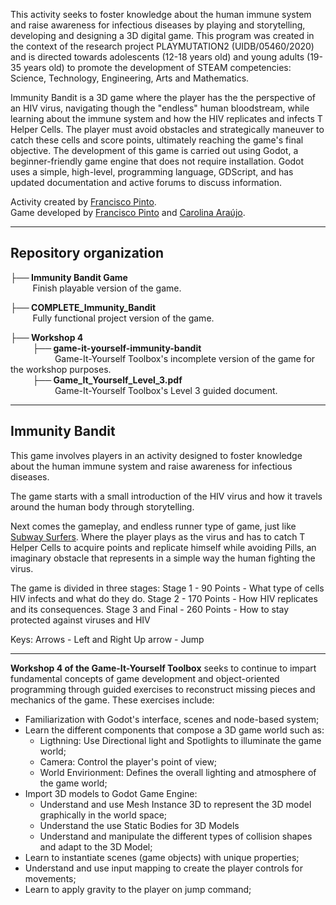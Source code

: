 This activity seeks to foster knowledge about the human immune system and raise awareness for infectious diseases by playing and storytelling, developing and designing a 3D digital game. This program was created in the context of the research project PLAYMUTATION2 (UIDB/05460/2020) and is directed towards adolescents (12-18 years old) and young adults (19-35 years old) to promote the development of STEAM competencies: Science, Technology, Engineering, Arts and Mathematics. 

Immunity Bandit is a 3D game where the player has the the perspective of an HIV virus, navigating though the "endless" human bloodstream, while learning about the immune system and how the HIV replicates and infects T Helper Cells. The player must avoid obstacles and strategically maneuver to catch these cells and score points, ultimately reaching the game's final objective. The development of this game is carried out using Godot, a beginner-friendly game engine that does not require installation. Godot uses a simple, high-level, programming language, GDScript, and has updated documentation and active forums to discuss information.

Activity created by [Francisco Pinto](https://github.com/Franciscorp).\
Game developed by [Francisco Pinto](https://github.com/Franciscorp) and [Carolina Araújo](https://github.com/carolinaaraujo00).

---
## Repository organization

**├── Immunity Bandit Game**\
&nbsp;&nbsp;&nbsp;&nbsp;&nbsp;&nbsp;&nbsp;&nbsp; Finish playable version of the game. 

**├── COMPLETE_Immunity_Bandit**\
&nbsp;&nbsp;&nbsp;&nbsp;&nbsp;&nbsp;&nbsp;&nbsp; Fully functional project version of the game. 

**├── Workshop 4**\
&nbsp;&nbsp;&nbsp;&nbsp;&nbsp;&nbsp;&nbsp;&nbsp; **├── game-it-yourself-immunity-bandit**\
&nbsp;&nbsp;&nbsp;&nbsp;&nbsp;&nbsp;&nbsp;&nbsp;&nbsp;&nbsp;&nbsp;&nbsp;&nbsp;&nbsp;&nbsp;&nbsp;&nbsp; Game-It-Yourself Toolbox's incomplete version of the game for the workshop purposes.\
&nbsp;&nbsp;&nbsp;&nbsp;&nbsp;&nbsp;&nbsp;&nbsp; **├── Game_It_Yourself_Level_3.pdf**\
&nbsp;&nbsp;&nbsp;&nbsp;&nbsp;&nbsp;&nbsp;&nbsp;&nbsp;&nbsp;&nbsp;&nbsp;&nbsp;&nbsp;&nbsp;&nbsp;&nbsp; Game-It-Yourself Toolbox's Level 3 guided document.



---
## Immunity Bandit

This game involves players in an activity designed to foster knowledge about the human immune system and raise awareness for infectious diseases.

The game starts with a small introduction of the HIV virus and how it travels around the human body through storytelling.

Next comes the gameplay, and endless runner type of game, just like [Subway Surfers](https://subwaysurf.fandom.com/wiki/Subway_Surfers_Wiki). Where the player plays as the virus and has to catch T Helper Cells to acquire points and replicate himself while avoiding Pills, an imaginary obstacle that represents in a simple way the human fighting the virus.

The game is divided in three stages:
Stage 1 - 90 Points - What type of cells HIV infects and what do they do.
Stage 2 - 170 Points - How HIV replicates and its consequences.
Stage 3 and Final - 260 Points - How to stay protected against viruses and HIV

Keys:
Arrows - Left and Right
Up arrow - Jump

---
**Workshop 4 of the Game-It-Yourself Toolbox** seeks to continue to impart fundamental concepts of game development and object-oriented programming through guided exercises to reconstruct missing pieces and mechanics of the game. These exercises include:  

- Familiarization with Godot's interface, scenes and node-based system;
- Learn the different components that compose a 3D game world such as:
  - Ligthning: Use Directional light and Spotlights to illuminate the game world;
  - Camera: Control the player's point of view;
  - World Envirionment: Defines the overall lighting and atmosphere of the game world;
- Import 3D models to Godot Game Engine:
  - Understand and use Mesh Instance 3D to represent the 3D model graphically in the world space;
  - Understand the use Static Bodies for 3D Models  
  - Understand and manipulate the different types of collision shapes and adapt to the 3D Model;
- Learn to instantiate scenes (game objects) with unique properties;
- Understand and use input mapping to create the player controls for movements;
- Learn to apply gravity to the player on jump command;
